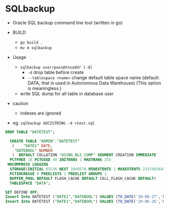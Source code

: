 # SQLbackup

- Oracle SQL backup command line tool (written in go)

- BUILD 
  - `go build .`
  - `mv m sqlbackup`

- Usage
  - `sqlbackup user/pass@tnsaddr [-d]`
    - `-d` drop table before create
    - `--tablespace <name>` change default table space name (default: DATA, that is used in Autonomous Data Warehouse) (This option is meaningless.)
  - write SQL dump for all table in database user

- caution
  - indexes are ignored
  
- eg. `sqlbackup $OCISTRING -d >test.sql`

```sql
DROP TABLE "DATETEST";

  CREATE TABLE "ADMIN"."DATETEST" 
   (	"DATE1" DATE, 
	"DATEBOOL" NUMBER
   )  DEFAULT COLLATION "USING_NLS_COMP" SEGMENT CREATION IMMEDIATE 
  PCTFREE 10 PCTUSED 40 INITRANS 1 MAXTRANS 255 
 NOCOMPRESS LOGGING
  STORAGE(INITIAL 65536 NEXT 1048576 MINEXTENTS 1 MAXEXTENTS 2147483645
  PCTINCREASE 0 FREELISTS 1 FREELIST GROUPS 1
  BUFFER_POOL DEFAULT FLASH_CACHE DEFAULT CELL_FLASH_CACHE DEFAULT)
  TABLESPACE "DATA";

SET DEFINE OFF;
Insert Into DATETEST ("DATE1","DATEBOOL") VALUES (TO_DATE('20-06-27','RR-MM-DD'),1);
Insert Into DATETEST ("DATE1","DATEBOOL") VALUES (TO_DATE('20-06-26','RR-MM-DD'),2);

```
